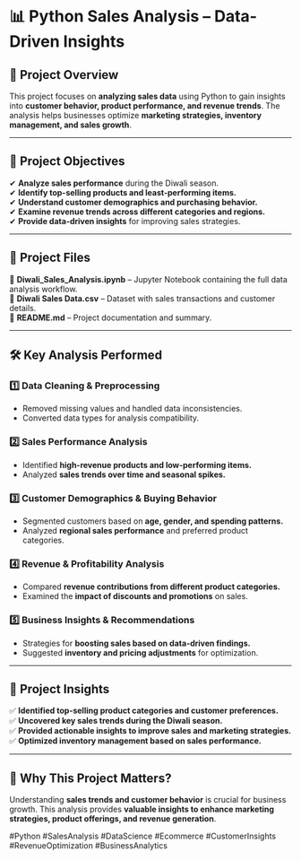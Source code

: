 # 📊 **Python Sales Analysis – Data-Driven Insights**  

## 📌 **Project Overview**  
This project focuses on **analyzing sales data** using Python to gain insights into **customer behavior, product performance, and revenue trends**. The analysis helps businesses optimize **marketing strategies, inventory management, and sales growth**.  

---

## 🎯 **Project Objectives**  
✔ **Analyze sales performance** during the Diwali season.  
✔ **Identify top-selling products and least-performing items.**  
✔ **Understand customer demographics and purchasing behavior.**  
✔ **Examine revenue trends across different categories and regions.**  
✔ **Provide data-driven insights** for improving sales strategies.  

---

## 📂 **Project Files**  
📌 **Diwali_Sales_Analysis.ipynb** – Jupyter Notebook containing the full data analysis workflow.  
📌 **Diwali Sales Data.csv** – Dataset with sales transactions and customer details.  
📌 **README.md** – Project documentation and summary.  

---

## 🛠️ **Key Analysis Performed**  

### **1️⃣ Data Cleaning & Preprocessing**  
- Removed missing values and handled data inconsistencies.  
- Converted data types for analysis compatibility.  

### **2️⃣ Sales Performance Analysis**  
- Identified **high-revenue products and low-performing items.**  
- Analyzed **sales trends over time and seasonal spikes.**  

### **3️⃣ Customer Demographics & Buying Behavior**  
- Segmented customers based on **age, gender, and spending patterns.**  
- Analyzed **regional sales performance** and preferred product categories.  

### **4️⃣ Revenue & Profitability Analysis**  
- Compared **revenue contributions from different product categories.**  
- Examined the **impact of discounts and promotions** on sales.  

### **5️⃣ Business Insights & Recommendations**  
- Strategies for **boosting sales based on data-driven findings.**  
- Suggested **inventory and pricing adjustments** for optimization.  

---

## 📖 **Project Insights**  
✅ **Identified top-selling product categories and customer preferences.**  
✅ **Uncovered key sales trends during the Diwali season.**  
✅ **Provided actionable insights to improve sales and marketing strategies.**  
✅ **Optimized inventory management based on sales performance.**  

---

## 🚀 **Why This Project Matters?**  
Understanding **sales trends and customer behavior** is crucial for business growth. This analysis provides **valuable insights to enhance marketing strategies, product offerings, and revenue generation**.  

#Python #SalesAnalysis #DataScience #Ecommerce #CustomerInsights #RevenueOptimization #BusinessAnalytics
